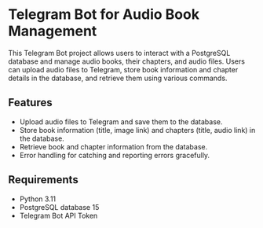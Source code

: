 # Telegram Bot for Audio Book Management

This Telegram Bot project allows users to interact with a PostgreSQL database and manage audio books, their chapters, and audio files. Users can upload audio files to Telegram, store book information and chapter details in the database, and retrieve them using various commands.

## Features

- Upload audio files to Telegram and save them to the database.
- Store book information (title, image link) and chapters (title, audio link) in the database.
- Retrieve book and chapter information from the database.
- Error handling for catching and reporting errors gracefully.

## Requirements

- Python 3.11
- PostgreSQL database 15
- Telegram Bot API Token
